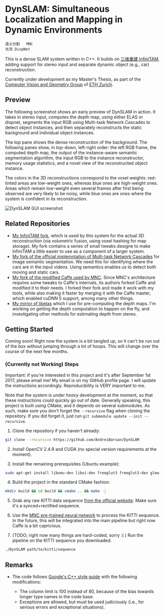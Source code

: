 # DynSLAM: Simultaneous Localization and Mapping in Dynamic Environments

    语义分割   MNC
    光流 DispNet

This is a dense SLAM system written in C++. It builds on [三维重建 InfiniTAM](https://github.com/victorprad/InfiniTAM), adding support
for stereo input and separate dynamic object (e.g., car) reconstruction.

Currently under development as my Master's Thesis, as part of the [Computer
Vision and Geometry Group](https://cvg.ethz.ch) of [ETH
Zurich](https://ethz.ch).

## Preview

The following screenshot shows an early preview of DynSLAM in action. It
takes in stereo input, computes the depth map, using either ELAS or
dispnet, segments the input RGB using Multi-task Network Cascades to
detect object instances, and then separately reconstructs the static
background and individual object instances.

The top pane shows the dense reconstruction of the background. The
following panes show, in top-down, left-right order: the left RGB frame,
the computed depth map, the output of the instance-aware semantic
segmentation algorithm, the input RGB to the instance reconstructor,
memory usage statistics, and a novel view of the reconstructed object
instance.

The colors in the 3D reconstructions correspond to the voxel weights:
red-tinted areas are low-weight ones, whereas blue ones are high-weight
ones. Areas which remain low-weight even several frames after first
being observed are very likely to be noisy, while blue ones are ones
where the system is confident in its reconstruction.

![DynSLAM GUI screenshot](data/screenshots/dynslam-preview.png)

## Related Repositories

 * [My InfiniTAM fork](https://github.com/AndreiBarsan/InfiniTAM), which
   is used by this system for the actual 3D reconstruction (via
   volumetric fusion, using voxel hashing for map storage). My fork
   contains a series of small tweaks designe to make InfiniTAM a little
   easier to use as a component of a larger system.
 * [My fork of the official implemntation of Multi-task Network Cascades](https://github.com/AndreiBarsan/MNC)
    for image semantic segmentation. We need this for identifying where
    the cars are in the input videos. Using semantics enables us to
    detect both moving and static cars.
 * [My fork of the modified Caffe used by MNC](https://github.com/AndreiBarsan/caffe-mnc). Since MNC's architecture requires
 some tweaks to Caffe's internals, its authors forked Caffe and modified
 it to their needs. I forked their fork and made it work with my tools,
 while also making it faster by merging it with the Caffe master, which
 enabled cuDNN 5 support, among many other things.
  * [My mirror of libelas](https://github.com/AndreiBarsan/libelas-tooling)
  which I use for pre-computing the depth maps. I'm working on getting
  the depth computation to happen on the fly, and investigating other
  methods for estimating depth from stereo.

## Getting Started

Coming soon! Right now the system is a bit tangled up, so it can't be run out
of the box without jumping through a lot of hoops. This will change over the 
course of the next few months.

### (Currently not Working) Steps

Important: if you're interested in this project and it's after September 1st
2017, please email me! My email is on my GitHub profile page. I will update the
instructions accordingly. Reproducibility is VERY important to me.

Note that the system is under *heavy* development at the moment, so that these
instructions could quickly go out of date. Generally speaking, this project is
built using CMake, and it depends on several submodules. As such, make sure you
don't forget the `--recursive` flag when cloning the repository. If you did
forget it, just run `git submodule update --init --recursive`.

 1. Clone the repository if you haven't already:
 ```bash
 git clone --recursive https://github.com/AndreiBarsan/DynSLAM
 ```
 2. Install OpenCV 2.4.9 and CUDA (no special version requirements at the moment).
 
 3. Install the remaining prerequisites (Ubuntu example):
 ```bash
 sudo apt-get install libxmu-dev libxi-dev freeglut3 freeglut3-dev glew-utils libglew-dev libglew-dbg
 ```
 
 4. Build the project in the standard CMake fashion:
 ```bash
 mkdir build && cd build && cmake .. && make -j
 ```
 5. Grab any raw KITTI data sequence [from the official website](http://www.cvlibs.net/datasets/kitti/raw_data.php). Make sure it's a synced+rectified
 sequence.
 
 6. Use the [MNC pre-trained neural network](http://github.com/AndreiBarsan/MNC)
    to process the KITTI sequence. In the future, this will be integrated into
    the main pipeline but right now Caffe is a bit capricious.
    
 7. (TODO; right now many things are hard-coded, sorry :( ) Run the pipeline on
 the KITTI sequence you downloaded.
 ```bash
 ./DynSLAM path/to/kitti/sequence
 ```

## Remarks

  * The code follows
    [Google's C++ style guide](https://google.github.io/styleguide/cppguide.html)
    with the following modifications:

    * The column limit is 100 instead of 80, because of the bias towards
      longer type names in the code base.
    * Exceptions are allowed, but must be used judiciously (i.e., for
      serious errors and exceptional situations).
